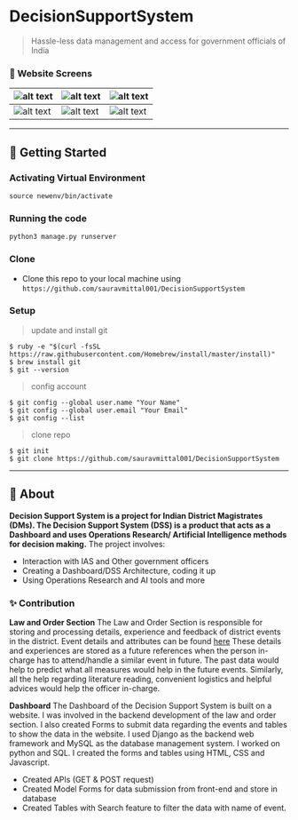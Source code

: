 # DecisionSupportSystem

> Hassle-less data management and access for government officials of India

### 🌟 Website Screens

|  ![alt text](https://github.com/sauravmittal001/DecisionSupportSystem/blob/master/img/screenshot6.jpeg)  |  ![alt text](https://github.com/sauravmittal001/DecisionSupportSystem/blob/master/img/screenshot1.jpeg)  |  ![alt text](https://github.com/sauravmittal001/DecisionSupportSystem/blob/master/img/screenshot2.jpeg)  |
| ----------- | ----------- | ----------- |
| ![alt text](https://github.com/sauravmittal001/DecisionSupportSystem/blob/master/img/screenshot3.jpeg) | ![alt text](https://github.com/sauravmittal001/DecisionSupportSystem/blob/master/img/screenshot4.jpeg) | ![alt text](https://github.com/sauravmittal001/DecisionSupportSystem/blob/master/img/screenshot5.jpeg) |

---

## 🚀 Getting Started

### Activating Virtual Environment 
`source newenv/bin/activate`

### Running the code 
`python3 manage.py runserver`

### Clone

- Clone this repo to your local machine using `https://github.com/sauravmittal001/DecisionSupportSystem`

### Setup

> update and install git

```shell
$ ruby -e "$(curl -fsSL https://raw.githubusercontent.com/Homebrew/install/master/install)"
$ brew install git
$ git --version
```

> config account

```shell
$ git config --global user.name "Your Name"
$ git config --global user.email "Your Email"
$ git config --list
```

> clone repo

```shell
$ git init
$ git clone https://github.com/sauravmittal001/DecisionSupportSystem
```

---
## 📃 About

 **Decision Support System is a project for Indian District Magistrates (DMs). The Decision Support System (DSS) is a product that acts as a Dashboard and uses Operations Research/ Artificial Intelligence methods for decision making.**
 The project involves:
- Interaction with IAS and Other government officers
- Creating a Dashboard/DSS Architecture, coding it up
- Using Operations Research and AI tools and more

### ✨ Contribution

**Law and Order Section**
The Law and Order Section is responsible for storing and processing details, experience and feedback of district events in the district. Event details and attributes can be found [here](https://github.com/sauravmittal001/DecisionSupportSystem/blob/master/DSS_Law_and_Order_Attributes.pdf)
These details and experiences are stored as a future references when the person in-charge has to attend/handle a similar event in future. The past data would help to predict what all measures would help in the future events.
Similarly, all the help regarding literature reading, convenient logistics and helpful advices would help the officer in-charge.

**Dashboard**
The Dashboard of the Decision Support System is built on a website. I was involved in the backend development of the law and order section. I also created Forms to submit data regarding the events and tables to show the data in the website.
I used Django as the backend web framework and MySQL as the database management system. I worked on python and SQL. I created the forms and tables using HTML, CSS and Javascript.
- Created APIs (GET & POST request)
- Created Model Forms for data submission from front-end and store in database
- Created Tables with Search feature to filter the data with name of event.

